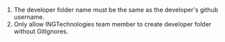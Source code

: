 1. The developer folder name must be the same as the developer's github username.
2. Only allow INGTechnologies team member to create developer folder without GitIgnores.
